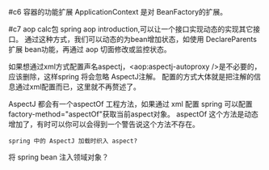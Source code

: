 
#c6 容器的功能扩展
   ApplicationContext 是对 BeanFactory的扩展。

#c7 aop
   calc包  spring aop introduction,可以让一个接口实现动态的实现其它接口。
         通过这种方式，我们可以动态的为bean增加状态，如使用 DeclareParents 扩展 bean功能，再通过 aop 切面修改或监控状态。

   如果想通过xml方式配置声名aspectj，<aop:aspectj-autoproxy />是不必要的，应该删除，这样spring 将会忽略 AspectJ注解。
   配置的方式大体就是把注解的信息通过xml配置而已，这里就不再赘述了。

   AspectJ 都会有一个aspectOf 工程方法，如果通过 xml 配置 spring 可以配置 factory-method="aspectOf"获取当前aspect对象。
   aspectOf 这个方法是动态增加了，有时可以你可以会得到一个警告说这个方法不存在。

    spring 中的 AspectJ 加载时织入 aspect?
    
   将 spring bean 注入领域对象？
   